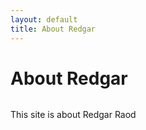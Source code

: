 ```yaml
---
layout: default
title: About Redgar
---
```


<div class="post">
	<h1 class="pageTitle">About Redgar</h1>
	<img src="{{ '/assets/img/touring.jpg' | prepend: site.baseurl }}" alt="">
	<p class="intro">This site is about Redgar Raod</p>

</div>
